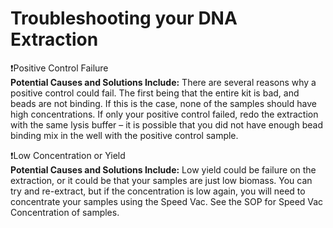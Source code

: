 # Troubleshooting your DNA Extraction

❗Positive Control Failure  
**Potential Causes and Solutions Include:** There are several reasons why a positive control could fail. The first being that the entire kit is bad, and beads are not binding. If this is the case, none of the samples should have high concentrations. If only your positive control failed, redo the extraction with the same lysis buffer – it is possible that you did not have enough bead binding mix in the well with the positive control sample. 

❗Low Concentration or Yield  
**Potential Causes and Solutions Include:** Low yield could be failure on the extraction, or it could be that your samples are just low biomass. You can try and re-extract, but if the concentration is low again, you will need to concentrate your samples using the Speed Vac. See the SOP for Speed Vac Concentration of samples.

